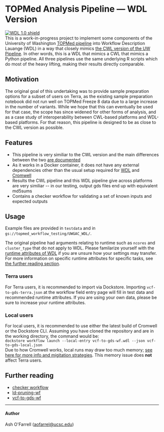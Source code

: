 # TOPMed Analysis Pipeline — WDL Version

[![WDL 1.0 shield](https://img.shields.io/badge/WDL-1.0-lightgrey.svg)](https://github.com/openwdl/wdl/blob/main/versions/1.0/SPEC.md)  
This is a work-in-progress project to implement some components of the University of Washington [TOPMed pipeline](https://github.com/UW-GAC/analysis_pipeline) into Workflow Description Lauange (WDL) in a way that closely mimics [the CWL version of the UW Pipeline](https://github.com/UW-GAC/analysis_pipeline_cwl). In other words, this is a WDL that mimics a CWL that mimics a Python pipeline. All three pipelines use the same underlying R scripts which do most of the heavy lifting, making their results directly comparable.

## Motivation
The original goal of this undertaking was to provide sample preparation options for a subset of users on Terra, as the existing sample preparation notebook did not run well on TOPMed Freeze 8 data due to a large increase in the number of variants. While we hope that this can eventually be used for that case, the scope has since widened for other forms of analysis, and as a case study of interoperability between CWL-based platforms and WDL-based platforms. For that reason, this pipeline is designed to be as close to the CWL version as possible.

## Features
* This pipeline is very similiar to the CWL version and the main differences between the two [are documented](https://github.com/DataBiosphere/analysis_pipeline_WDL/blob/main/documentation/cwl-vs-wdl.md)
* As it works in a Docker container, it does not have any external dependencies other than the usual setup required for [WDL](https://software.broadinstitute.org/wdl/documentation/quickstart) and [Cromwell](http://cromwell.readthedocs.io/en/develop/)
* Results the CWL pipeline and this WDL pipeline give across platforms are very similiar -- in our testing, output gds files end up with equivalent md5sums
* Contains a checker workflow for validating a set of known inputs and expected outputs

## Usage
Example files are provided in `testdata` and in `gs://topmed_workflow_testing/UWGAC_WDL/`.  

The original pipeline had arguments relating to runtime such as `ncores` and `cluster_type` that do not apply to WDL. Please familarize yourself with the [runtime attributes of WDL](https://cromwell.readthedocs.io/en/stable/RuntimeAttributes/) if you are unsure how your settings may transfer. For more information on specific runtime attributes for specific tasks, see [the further reading section](https://github.com/DataBiosphere/analysis_pipeline_WDL/main/README.md#further-reading).  
### Terra users
For Terra users, it is recommended to import via Dockstore. Importing `vcf-to-gds-terra.json` at the workflow field entry page will fill in test data and recommended runtime attributes. If you are using your own data, please be sure to increase your runtime attributes.  
### Local users
For local users, it is recommended to use either the latest build of Cromwell or the Dockstore CLI. Assuming you have cloned the repository and are in the working directory, the command would be:  
`dockstore workflow launch --local-entry vcf-to-gds-wf.wdl --json vcf-to-gds-local.json`  
Due to how Cromwell works, local runs may draw too much memory; [see here for more info and migitation strategies](https://github.com/DataBiosphere/analysis_pipeline_WDL/issues/1). This memory issue does **not** affect Terra users.  

## Further reading
* [checker workflow](https://github.com/DataBiosphere/analysis_pipeline_WDL/blob/main/documentation/checker.md)
* [ld-pruning-wf](https://github.com/DataBiosphere/analysis_pipeline_WDL/blob/main/documentation/ld-pruning-wf.md)
* [vcf-to-gds-wf](https://github.com/DataBiosphere/analysis_pipeline_WDL/blob/main/documentation/vcf-to-gds-wf.md)


------

#### Author
Ash O'Farrell (aofarrel@ucsc.edu)  
